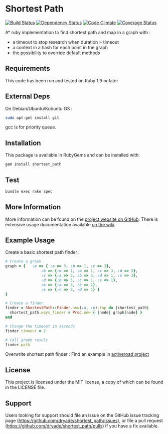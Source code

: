 # Shortest Path
[![Build Status](https://travis-ci.org/dryade/shortest_path.png)](http://travis-ci.org/dryade/shortest_path?branch=master) [![Dependency Status](https://gemnasium.com/dryade/shortest_path.png)](https://gemnasium.com/dryade/shortest_path) [![Code Climate](https://codeclimate.com/github/dryade/shortest_path.png)](https://codeclimate.com/github/dryade/shortest_path) [![Coverage Status](https://img.shields.io/coveralls/dryade/shortest_path.svg)](https://coveralls.io/r/dryade/shortest_path)

A* ruby implementation to find shortest path and map in a graph with :
 - a timeout to stop research when duration > timeout
 - a context in a hash for each point in the graph
 - the possibility to override default methods 


Requirements
------------
 
This code has been run and tested on Ruby 1.9 or later

External Deps
-------------
On Debian/Ubuntu/Kubuntu OS : 
```sh
sudo apt-get install git
```

gcc is for priority queue. 

Installation
------------
 
This package is available in RubyGems and can be installed with:
```sh 
gem install shortest_path
```

Test
----

```sh
bundle exec rake spec
```

More Information
----------------
 
More information can be found on the [project website on GitHub](http://github.com/dryade/shortest_path). 
There is extensive usage documentation available [on the wiki](https://github.com/dryade/shortest_path/wiki).

Example Usage 
-------------

Create a basic shortest path finder : 
```ruby
# Create a graph
graph = {   :a => { :e => 3, :b => 1, :c => 3},
                :b => {:e => 1, :a => 1, :c => 3, :d => 5},
                :c => {:a => 3, :b => 3, :d => 1, :s => 3},
                :d => {:b => 5, :c => 1, :s => 1},
                :e => {:a => 3, :b => 1},
                :s => {:c => 3, :d => 1} }
}

# Create a finder
finder = ShortestPath::Finder.new(:a, :e).tap do |shortest_path|
  shortest_path.ways_finder = Proc.new { |node| graph[node] }
end

# Change the timeout in seconds
finder.timeout = 2

# Call graph result
finder.path

```

Overwrite shortest path finder :  Find an example in [activeroad project](https://github.com/dryade/activeroad/blob/master/lib/active_road/shortest_path/finder.rb)


License
-------
 
This project is licensed under the MIT license, a copy of which can be found in the LICENSE file.

Support
-------
 
Users looking for support should file an issue on the GitHub issue tracking page (https://github.com/dryade/shortest_path/issues), or file a pull request (https://github.com/dryade/shortest_path/pulls) if you have a fix available.
